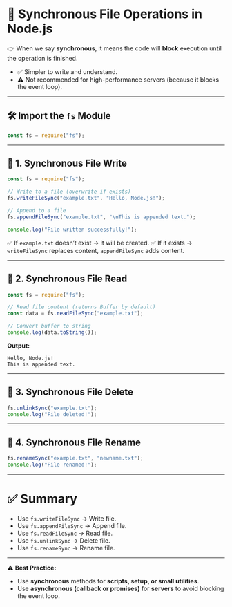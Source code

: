 # 📂 Synchronous File Operations in Node.js

👉 When we say **synchronous**, it means the code will **block** execution until the operation is finished.

* ✅ Simpler to write and understand.
* ⚠️ Not recommended for high-performance servers (because it blocks the event loop).

---

## 🛠️ Import the `fs` Module

```js
const fs = require("fs");
```

---

## 📌 1. Synchronous File Write

```js
const fs = require("fs");

// Write to a file (overwrite if exists)
fs.writeFileSync("example.txt", "Hello, Node.js!");

// Append to a file
fs.appendFileSync("example.txt", "\nThis is appended text.");

console.log("File written successfully!");
```

✅ If `example.txt` doesn’t exist → it will be created.
✅ If it exists → `writeFileSync` replaces content, `appendFileSync` adds content.

---

## 📌 2. Synchronous File Read

```js
const fs = require("fs");

// Read file content (returns Buffer by default)
const data = fs.readFileSync("example.txt");

// Convert buffer to string
console.log(data.toString());
```

**Output:**

```
Hello, Node.js!
This is appended text.
```

---

## 📌 3. Synchronous File Delete

```js
fs.unlinkSync("example.txt");
console.log("File deleted!");
```

---

## 📌 4. Synchronous File Rename

```js
fs.renameSync("example.txt", "newname.txt");
console.log("File renamed!");
```

---

# ✅ Summary

* Use `fs.writeFileSync` → Write file.
* Use `fs.appendFileSync` → Append file.
* Use `fs.readFileSync` → Read file.
* Use `fs.unlinkSync` → Delete file.
* Use `fs.renameSync` → Rename file.

---

⚠️ **Best Practice:**

* Use **synchronous** methods for **scripts, setup, or small utilities**.
* Use **asynchronous (callback or promises)** for **servers** to avoid blocking the event loop.

